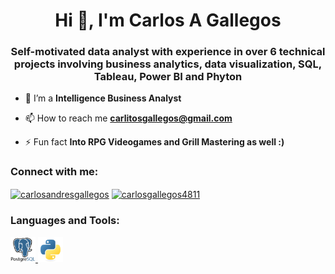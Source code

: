 <h1 align="center">Hi 👋, I'm Carlos A Gallegos</h1>
<h3 align="center">Self-motivated data analyst with experience in over 6 technical projects involving business analytics, data visualization, SQL, Tableau, Power BI and Phyton</h3>

- 🌱 I’m a  **Intelligence Business Analyst**

- 📫 How to reach me **carlitosgallegos@gmail.com**

- ⚡ Fun fact **Into RPG Videogames and Grill Mastering as well :)**

<h3 align="left">Connect with me:</h3>
<p align="left">
<a href="https://linkedin.com/in/carlosandresgallegos" target="blank"><img align="center" src="https://raw.githubusercontent.com/rahuldkjain/github-profile-readme-generator/master/src/images/icons/Social/linked-in-alt.svg" alt="carlosandresgallegos" height="30" width="40" /></a>
<a href="https://instagram.com/carlosgallegos4811" target="blank"><img align="center" src="https://raw.githubusercontent.com/rahuldkjain/github-profile-readme-generator/master/src/images/icons/Social/instagram.svg" alt="carlosgallegos4811" height="30" width="40" /></a>
</p>

<h3 align="left">Languages and Tools:</h3>
<p align="left"> <a href="https://www.postgresql.org" target="_blank" rel="noreferrer"> <img src="https://raw.githubusercontent.com/devicons/devicon/master/icons/postgresql/postgresql-original-wordmark.svg" alt="postgresql" width="40" height="40"/> </a> <a href="https://www.python.org" target="_blank" rel="noreferrer"> <img src="https://raw.githubusercontent.com/devicons/devicon/master/icons/python/python-original.svg" alt="python" width="40" height="40"/> </a> </p>
